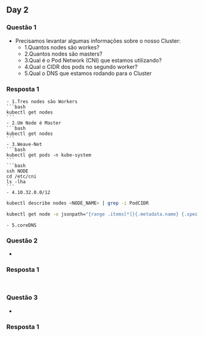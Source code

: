 ## Day 2

### Questão 1

- Precisamos levantar algumas informações sobre o nosso Cluster:
    - 1.Quantos nodes são workes?
    - 2.Quantos nodes são masters?
    - 3.Qual é o Pod Network (CNI) que estamos utilizando?
    - 4.Qual o CIDR dos pods no segundo worker?
    - 5.Qual o DNS que estamos rodando para o Cluster

### Resposta 1

    - 1.Tres nodes são Workers
    ```bash
    kubectl get nodes
    ```
    - 2.Um Node é Master
    ```bash
    kubectl get nodes
    ```
    - 3.Weave-Net
    ```bash
    kubectl get pods -n kube-system
    ```
    ```bash
    ssh NODE
    cd /etc/cni
    ls -lha
    ```
    - 4.10.32.0.0/12
```bash
kubectl describe nodes <NODE_NAME> | grep -i PodCIDR
```

```bash
kubectl get node -o jsonpath="{range .items[*]}{.metadata.name} {.spec.podCIDR}"
```

    - 5.coreDNS

### Questão 2

-

### Resposta 1



```bash

```

```bash

```

### Questão 3

-

### Resposta 1



```bash

```

```bash

```
